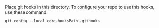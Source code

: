 Place git hooks in this directory. To configure your repo to use this hooks, use these command: 

`git config --local core.hooksPath .githooks`